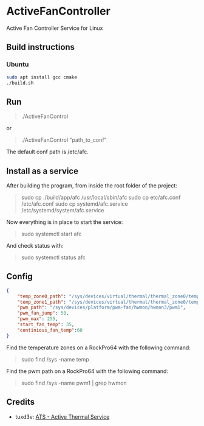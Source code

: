 # ActiveFanController

Active Fan Controller Service for Linux

## Build instructions

### Ubuntu

```bash
sudo apt install gcc cmake
./build.sh
```

## Run

> ./ActiveFanControl

or

> ./ActiveFanControl "path_to_conf"

The default conf path is /etc/afc.

## Install as a service

After building the program, from inside the root folder of the project:

> sudo cp ./build/app/afc /usr/local/sbin/afc
> sudo cp etc/afc.conf /etc/afc.conf
> sudo cp systemd/afc.service /etc/systemd/system/afc.service

Now everything is in place to start the service:

> sudo systemctl start afc

And check status with:

> sudo systemctl status afc

## Config

```json
{  
    "temp_zone0_path": "/sys/devices/virtual/thermal/thermal_zone0/temp",
    "temp_zone1_path": "/sys/devices/virtual/thermal/thermal_zone0/temp",
    "pwm_path": "/sys/devices/platform/pwm-fan/hwmon/hwmon3/pwm1",
    "pwm_fan_jump": 50,
    "pwm_max": 255,
    "start_fan_temp": 35,
    "continious_fan_temp":60
}
```

Find the temperature zones on a RockPro64 with the following command:

> sudo find /sys -name temp

Find the pwm path on a RockPro64 with the following command:

> sudo find /sys -name pwm1 | grep hwmon

## Credits

- tuxd3v: [ATS - Active Thermal Service](https://github.com/tuxd3v/ats)
